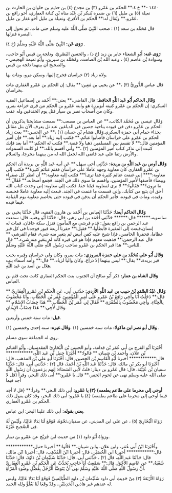 ١٤٤٠ -** خ ٤:** الحكم بن عَمْرو (٣) بن مجدع (٤) بن حذيم بن حلوان بن الحارث بن نعيلة (٥) بن مليل (٦) بن ضمرة بْنبكر بْن عَبْد مناة بْن كنانة الغفاري، أخو رافع بن عَمْرو،** ويُقال له:** الحكم بن الأقرع، ونعيلة بن مليل أخو غفار بن مليل.

قال مُحَمَّد بن سعد (١) : صحب النَّبِيّ صَلَّى اللَّهُ عليه وسلم حتى مات، ثم تحول إلى البصرة فنزلها.

**رَوَى عَن:** النَّبِيّ صَلَّى اللَّهُ عَلَيْهِ وسَلَّمَ (خ ٤) .

**رَوَى عَنه:** أَبُو الشعثاء جابر بن زيد (خ د) ، والحسن البَصْرِيّ، ودلجة بن قيس أَبُو حاجب، وسوادة بْن عاصم (٤) ، وعبد الله بْن الصامت، ومُحَمَّد بن سيرين، وأَبُو تميمة الهجيمي - والصحيح أن بينهما دلجة بن قيس.

ولاه زياد (٢) خراسان فخرج إليها، وسكن مرو، ومات بها.

قال عباس الدُّورِيُّ (٣) ،** عن يحيى بن مَعِين:** يقال: إن الحكم بن عَمْرو الغفاري مات بخراسان.

**وَقَال الحاكم أَبُو عَبد اللَّهِ الحافظ:** قال القاضي،** يعني:** أَحْمَد بن إسماعيل الفقيه السكري: إن الحكم بن عَمْرو كنيته أبوبرزة هو وابنه عَمْرو بن الحكم من قرى خزاعة بمرو، وكان من أصحاب نصر بن سيار قتل يوم الخندقين وله عقب.

وَقَال عيسى بن مُحَمَّد الكاتب،** عن العباس بن مصعب:** سمعت مشايخنا يذكرون أن الحكم بن عَمْرو دفن في قيوده يناحية جصين في الدباغين عند تل يعرف الآن بتل مقاتل بحذاء حمام أبي حمزة السكري.وَقَال هشام بْن حسان (١) ،** عن الحسن:** بعث زياد الحكم بن عَمْرو على خراسان فأصابوا غنائم،** فكتب إليه زياد:** أما بعد،** فإن أمير المؤمنين قال:** لا تقسم بين المسلمين ذهبا ولا فضة.** فكتب له الحكم:** أما بعد فإنك كتبت إلي تذكر كتاب أمير المؤمنين (٢) ،** وأني أقسم بالله:** لو كانت السموات والأرض رتقا على عبد فاتقى الله لجعل الله له من بينهما مخرجا، والسلام.

**وَقَال أوس بن عَبد اللَّهِ بن بريدة:** حَدَّثَنِي أخي سهل،** عَن أبيه عَبد اللَّهِ بن بريدة أن الحكم بن عَمْرو الغفاري كان معاوية وجهه عاملا على خراسان فغنم غنائم كثيرة** فكتب إلى معاوية:**** إني غنمت غنائم كثيرة فما ترى؟** فكتب إليه معاوية:** أن انظر كل صفراء وبيضاء فأصفها لأمير المؤمنين، واقسم ما سوى ذلك في الجند. فجمع أصحابه،** فَقَالَ:** ما ترون؟** فَقَالُوا:** لا نرى لمعاوية قبلنا حقا. فكتب إلى معاوية: إني وجدت كتاب الله أحق أن يتبع من كتابك، وإني قسمت ما غنمت في الجند. فبعث إليه معاوية عاملا فحبسه وقيده، ومات في قيوده، فأمر الحكم أن يدفن في قيوده حتى يخاصم معاوية يوم القيامة فيما قيده.

**وَقَال الحاكم أيضا:** حَدَّثَنَا العباس بن أَحْمَد بن هارون الفقيه، قال حَدَّثَنَا يحيى بن ساسويه،****** قال:****** حَدَّثَنِي أَحْمَد بن أَبي زهير، قال: حَدَّثَنَا أَبُو وهب، قال: سمعت عبد الرحمن بن رافع يقول: قدم قرشي مع المأمون فنزل سكة خاقان، فمات له إنسان،فبعث إلى المقبرة فأبطأوا،** فقيل:** حفرنا أربعة قبور فوجدنا في كل قبر عظاما، فحفرنا الخامس، فإذا شيخ عليه كفن أبيض لم يتغير منه شيء، فقام القرشي،** قال عبد الرحمن:** فذهبت معهم فإذا هو في قبره كأنه لم يتغير منه شيء،** قال للناس:** هذا قبر الحكم بن عَمْرو صاحب رَسُول اللَّهِ صَلَّى اللَّهُ عَلَيْهِ وسَلَّمَ.

**وَقَال أَبُو علي مُحَمَّد بن علي حمزة المروزي:** مات بمرو، وكان ولي خراسان وقبره بجنب قبر بريدة،** يقال:** ليس بينهما إلا ذراع، وكان واليا لزياد،** قال:** وأمه أسماء بنت هلال بن أسد بن عَبد اللَّهِ.

**وَقَال الشاه بن عمار:** ذكر أَبُو صالح أن الجنوب بنت الحكم الغفاري كانت تحت قثم بن العباس.

**وَقَال عَبْدُ الصَّمَدِ بْنُ حبيب بن عَبد اللَّهِ الأزدي:** حَدَّثني أَبِي، عَنِ الْحَكَمِ بْنِ عَمْرو الْغِفَارِيِّ،** قال:** دَخَلْتُ أَنَا وأَخِي رَافِعُ بْنُ عَمْرو عَلَى أَمِيرِ الْمُؤْمِنِينَ عُمَر بْنِ الْخَطَّابِ، وأَنَا مَخْضُوبٌ بِالْحِنَّاءِ، وأَخِي مَخْضُوبٌ بِالصُّفْرَةِ،** فَقَالَ لِي عُمَر بْنُ الْخَطَّابِ:** هَذَا خِضَابُ الإِسْلامِ،** وَقَال لأَخِي:** هَذَا خِضَابُ الإِيمَانِ.

**قيل:** مات سنة خمس وأربعين.

**وَقَال أبو نصر ابن ماكولا:** مات سنة خمسين (١) .**وَقَال غيره:** سنة إحدى وخمسين (١) .

روى له الجماعة سوى مسلم.

أَخْبَرَنَا أَبُو الفرج بن أَبي عُمَر بْن قدامة، وأبو الحسن بْن الْبُخَارِيّ المقدسيان، وأَبُو الغنائم بْن علان، وأحمد بْن شيبان،** قالوا:** أَخْبَرَنَا حنبل بْن عَبد اللَّهِ،************ قال:************ أخبرنا أَبُو الْقَاسِمِ بْن الحصين، قال: أَخْبَرَنَا أبو علي بْن المذهب، قال: أَخْبَرَنَا أبو بكر بْن مالك، قال: حَدَّثَنَا عَبد اللَّهِ بْنُ أَحْمَدَ، قال (٢) : حَدَّثني أبي، قال: حَدَّثَنَا سفيان بْن عُيَيْنَة، قال: قال عَمْرو بن دينار: قلتُ لأبي الشعثاء: إنهم يزعمون أن رَسُول اللَّهِ صلى الله عليه وسلم نهى عن لحوم الحمر،** قال يا عَمْرو:** أبى ذلك البحر، وقرأ {قل لا أجد فيما

**أوحي إلي محرما على طاعم يطعمه) {٣) يا عَمْرو:** أبى ذلك البحر،** وقرأ:** {قل لا أجد فيما أوحي إلي محرما على طاعم يطمعه) {٤) يا عَمْرو: أبى ذلك البحر، وقد كان يقول ذلك الحكم بن عَمْرو الغفاري.

**يعني بقوله:** أبى ذلك علينا البحر: ابن عباس.

رَوَاهُ الْبُخَارِيّ (٥) ، عن علي ابن المديني، عن سفيان،نَحْوَهُ، فَوَقَعَ لَنَا بَدَلا عَالِيًا، ولَيْسَ لَهُ فِي الصَّحِيحِ غَيْرُهُ.

ورَوَاهُ أَبُو داود (١) من حديث ابن جُرَيْج عن عَمْرو بن دينار.

وأَخْبَرَنَا ابْنُ أَبي عُمَر، وابن علان، وابن شيبان،** قَالُوا:** أخبرنا حنبل،************ قال:************ أخبرنا ابن الْحُصَيْنِ، قال: أخبرنا ابْنُ الْمُذْهِب، قال: أخبرنا ابْن مالك، قال: حَدَّثَنَا عَبد اللَّهِ، قال (٢) ، حَدَّثني أَبِي، قال: حَدَّثَنَا سُلَيْمان بْنُ دَاوُدَ، قال: حَدَّثَنَا شُعْبَةُ،** عن عَاصِمٍ الأَحْوَلِ قال:** سَمْعِتُ أَبَا حَاجِبٍ يُحَدِّثُ عَنِ الْحَكَمِ بْنِ عَمْرو الْغِفَارِيِّ أَنَّ رَسُولَ اللَّهِ صَلَّى اللَّهُ عَلَيْهِ وسَلَّمَ نهى أَنْ يَتَوَضَّأَ الرَّجُلُ بِفَضْلِ وضُوءِ الْمَرْأَةِ.

رَوَاهُ الأَرْبَعَةُ (٣) مِنْ حَدِيثِ أبي داود سُلَيْمان بْن داود الطَّيَالِسِيِّ فَوَقَعَ لَنَا بَدَلا عَالِيًا، وليس له عندهم غير هاذين الْحَدِيثَيْنِ، وقَدْ وقَعَا لَنَا بَعُلُوٍّ ولله الحمد.